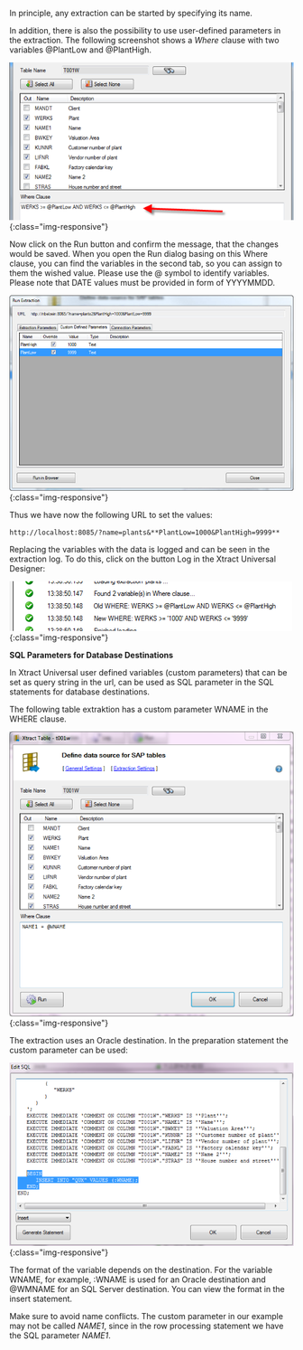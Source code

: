 In principle, any extraction can be started by specifying its name. 

In addition, there is also the possibility to use user-defined parameters in the extraction. The following screenshot shows a *Where* clause with two variables @PlantLow and @PlantHigh.

![Extraction-User-Variables](/img/content/Extraction-User-Variables.png){:class="img-responsive"}

Now click on the Run button and confirm the message, that the changes would be saved.
When you open the Run dialog basing on this Where clause, you can find the variables in the second tab, so you can assign to them the wished value. Please use the @ symbol to identify variables. Please note that DATE values must be provided in form of YYYYMMDD.

![Run-Extraction-Custom-Defined-Parameters](/img/content/Run-Extraction-Custom-Defined-Parameters.jpg){:class="img-responsive"}

Thus we have now the following URL to set the values:
 
	http://localhost:8085/?name=plants&**PlantLow=1000&PlantHigh=9999**

Replacing the variables with the data is logged and can be seen in the extraction log. To do this, click on the button Log in the Xtract Universal Designer:

![User-Variables-In-Log](/img/content/User-Variables-In-Log.png){:class="img-responsive"}

**SQL Parameters for Database Destinations**

In Xtract Universal user defined variables (custom parameters) that can be set as query string in the url, can be used as SQL parameter in the SQL statements for database destinations.
 
The following table extraktion has a custom parameter WNAME in the WHERE clause.

![xu-customerparam-where](/img/content/xu-customerparam-where.png){:class="img-responsive"}

The extraction uses an Oracle destination. In the preparation statement the custom parameter can be used:

![xu-customerparam-destination](/img/content/xu-customerparam-destination.png){:class="img-responsive"}

The format of the variable depends on the destination. For the variable WNAME, for example, :WNAME is used for an Oracle destination and @WMNAME for an SQL Server destination. You can view the format in the insert statement.

Make sure to avoid name conflicts. 
The custom parameter in our example may not be called *NAME1*, since in the row processing statement we have the SQL parameter *NAME1*.
